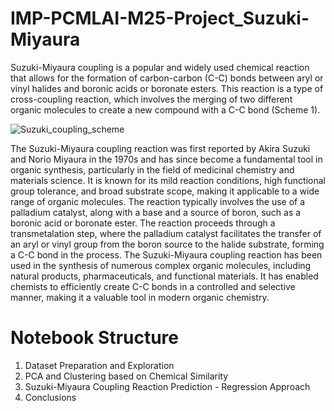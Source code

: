 # IMP-PCMLAI-M25-Project_Suzuki-Miyaura

Suzuki-Miyaura coupling is a popular and widely used chemical reaction that allows for the formation of carbon-carbon (C-C) bonds between aryl or vinyl halides and boronic acids or boronate esters. This reaction is a type of cross-coupling reaction, which involves the merging of two different organic molecules to create a new compound with a C-C bond (Scheme 1).

![Suzuki_coupling_scheme](https://user-images.githubusercontent.com/114429348/232866281-5a99fd52-f434-4579-b5eb-869336c7e120.jpg)

The Suzuki-Miyaura coupling reaction was first reported by Akira Suzuki and Norio Miyaura in the 1970s and has since become a fundamental tool in organic synthesis, particularly in the field of medicinal chemistry and materials science. It is known for its mild reaction conditions, high functional group tolerance, and broad substrate scope, making it applicable to a wide range of organic molecules.
The reaction typically involves the use of a palladium catalyst, along with a base and a source of boron, such as a boronic acid or boronate ester. The reaction proceeds through a transmetalation step, where the palladium catalyst facilitates the transfer of an aryl or vinyl group from the boron source to the halide substrate, forming a C-C bond in the process.
The Suzuki-Miyaura coupling reaction has been used in the synthesis of numerous complex organic molecules, including natural products, pharmaceuticals, and functional materials. It has enabled chemists to efficiently create C-C bonds in a controlled and selective manner, making it a valuable tool in modern organic chemistry.

# Notebook Structure
1. Dataset Preparation and Exploration
2. PCA and Clustering based on Chemical Similarity
3. Suzuki-Miyaura Coupling Reaction Prediction - Regression Approach
4. Conclusions

